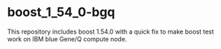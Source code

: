 boost_1_54_0-bgq
================

This repository includes boost 1.54.0 with a quick fix to make boost test work on IBM blue Gene/Q compute node.
